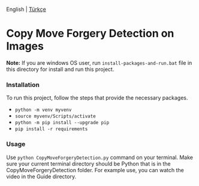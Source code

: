 English | [Türkçe](https://github.com/zumrudu-anka/CopyMoveForgeryDetectionWithDCT/tree/master/Python/README.md)

# Copy Move Forgery Detection on Images

**Note:** If you are windows OS user, run `install-packages-and-run.bat` file in this directory for install and run this project.

### Installation

To run this project, follow the steps that provide the necessary packages.

- `python -m venv myvenv`
- `source myvenv/Scripts/activate`
- `python -m pip install --upgrade pip`
- `pip install -r requirements`

### Usage

Use `python CopyMoveForgeryDetection.py` command on your terminal. Make sure your current terminal directory should be Python that is in the CopyMoveForgeryDetection folder. For example use, you can watch the video in the Guide directory.